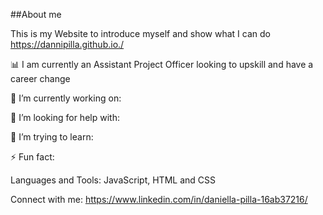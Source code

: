 ##About me

This is my Website to introduce myself and show what I can do
https://dannipilla.github.io./

📊 I am currently an Assistant Project Officer looking to upskill and have a career change

🔭 I’m currently working on:

🤝 I’m looking for help with:

🌱 I’m trying to learn:

⚡ Fun fact:

Languages and Tools:
JavaScript, HTML and CSS

Connect with me:
 https://www.linkedin.com/in/daniella-pilla-16ab37216/
